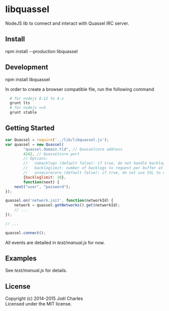 # libquassel
NodeJS lib to connect and interact with Quassel IRC server.

## Install
  npm install --production libquassel

## Development
  npm install libquassel

In order to create a browser compatible file, run the following command
```sh
  # for nodejs 0.12 to 4.x
  grunt lts
  # for nodejs >=5
  grunt stable
```
## Getting Started
```javascript
var Quassel = require('../lib/libquassel.js');
var quassel = new Quassel(
        "quassel.domain.tld", // Quasselcore address
        4242, // Quasselcore port
        // Options:
        //   nobacklogs (default false): if true, do not handle backlogs
        //   backloglimit: number of backlogs to request per buffer at connection
        //   unsecurecore (default false): if true, do not use SSL to connect to the core
        {backloglimit: 10}, 
        function(next) {
    next("user", "password");
});

quassel.on('network.init', function(networkId) {
    network = quassel.getNetworks().get(networkId);
    // ...
});

// ...

quassel.connect();
```

All events are detailed in _test/manual.js_ for now.

## Examples
See _test/manual.js_ for details.

## License
Copyright (c) 2014-2015 Joël Charles  
Licensed under the MIT license.
